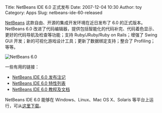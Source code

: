 Title: NetBeans IDE 6.0 正式发布
Date: 2007-12-04 10:30
Author: toy
Category: Apps
Slug: netbeans-ide-60-released

[NetBeans](http://www.netbeans.org/)
这款自由、开源的集成开发环境在近日发布了 6.0 的正式版本。NetBeans 6.0
改进了代码编辑器，提供包括智能化的代码补完、代码着色显示、更好的代码导航及检查等功能；支持
Ruby/JRuby/Ruby on Rails；增强了 Swing GUI
开发；新的可视化游戏设计工具；更新了数据绑定支持；整合了
Profiling；等等。

![NetBeans 6.0](http://i.linuxtoy.org/i/2007/12/netbeans.gif)

一些有用的链接：

-   [NetBeans IDE 6.0
    发布注记](http://www.netbeans.org/community/releases/60/index.html)
-   [NetBeans IDE 6.0
    特性列表](http://www.netbeans.org/features/index.html)
-   [NetBeans IDE 6.0
    教程及文档](http://www.netbeans.org/kb/60/index.html)

NetBeans IDE 6.0 能够在 Windows、Linux、Mac OS X、Solaris
等平台上运行，可从[这里下载](http://download.netbeans.org/netbeans/6.0/final/)。
